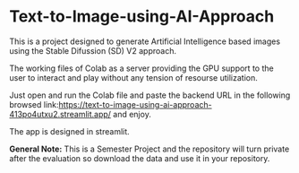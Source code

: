 # Text-to-Image-using-AI-Approach
This is a project designed to generate Artificial Intelligence based images using the Stable Difussion (SD) V2 approach.

The working files of Colab as a server providing the GPU support to the user to interact and play without any tension of resourse utilization.

Just open and run the Colab file and paste the backend URL in the following browsed link:https://text-to-image-using-ai-approach-413po4utxu2.streamlit.app/ and enjoy.

The app is designed in streamlit.

**General Note:** This is a Semester Project and the repository will turn private after the evaluation so download the data and use it in your repository.

